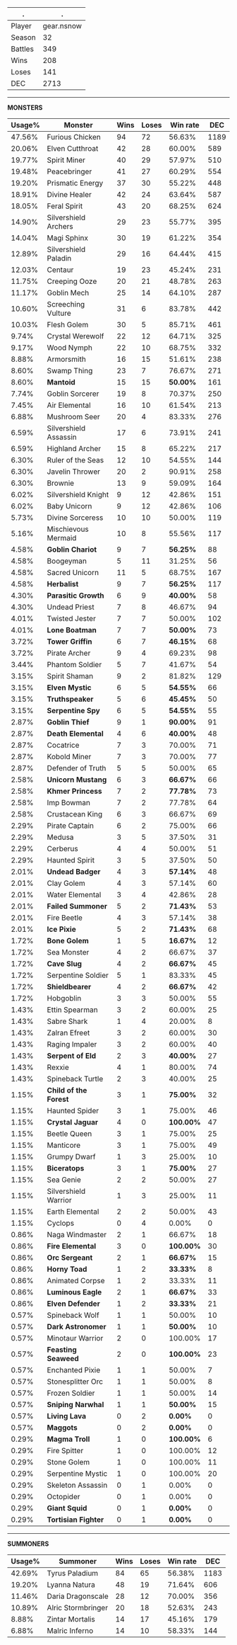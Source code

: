 .|.
|-|-
Player|gear.nsnow
Season|32
Battles|349
Wins|208
Loses|141
DEC|2713

---
**MONSTERS**

Usage%|Monster|Wins|Loses|Win rate|DEC|
-|-|-|-|-|-|
47.56%|Furious Chicken|94|72|56.63%|1189|
20.06%|Elven Cutthroat|42|28|60.00%|589|
19.77%|Spirit Miner|40|29|57.97%|510|
19.48%|Peacebringer|41|27|60.29%|554|
19.20%|Prismatic Energy|37|30|55.22%|448|
18.91%|Divine Healer|42|24|63.64%|587|
18.05%|Feral Spirit|43|20|68.25%|624|
14.90%|Silvershield Archers|29|23|55.77%|395|
14.04%|Magi Sphinx|30|19|61.22%|354|
12.89%|Silvershield Paladin|29|16|64.44%|415|
12.03%|Centaur|19|23|45.24%|231|
11.75%|Creeping Ooze|20|21|48.78%|263|
11.17%|Goblin Mech|25|14|64.10%|287|
10.60%|Screeching Vulture|31|6|83.78%|442|
10.03%|Flesh Golem|30|5|85.71%|461|
9.74%|Crystal Werewolf|22|12|64.71%|325|
9.17%|Wood Nymph|22|10|68.75%|332|
8.88%|Armorsmith|16|15|51.61%|238|
8.60%|Swamp Thing|23|7|76.67%|271|
8.60%|**Mantoid**|15|15|**50.00%**|161|
7.74%|Goblin Sorcerer|19|8|70.37%|250|
7.45%|Air Elemental|16|10|61.54%|213|
6.88%|Mushroom Seer|20|4|83.33%|276|
6.59%|Silvershield Assassin|17|6|73.91%|241|
6.59%|Highland Archer|15|8|65.22%|217|
6.30%|Ruler of the Seas|12|10|54.55%|144|
6.30%|Javelin Thrower|20|2|90.91%|258|
6.30%|Brownie|13|9|59.09%|164|
6.02%|Silvershield Knight|9|12|42.86%|151|
6.02%|Baby Unicorn|9|12|42.86%|106|
5.73%|Divine Sorceress|10|10|50.00%|119|
5.16%|Mischievous Mermaid|10|8|55.56%|117|
4.58%|**Goblin Chariot**|9|7|**56.25%**|88|
4.58%|Boogeyman|5|11|31.25%|56|
4.58%|Sacred Unicorn|11|5|68.75%|167|
4.58%|**Herbalist**|9|7|**56.25%**|117|
4.30%|**Parasitic Growth**|6|9|**40.00%**|58|
4.30%|Undead Priest|7|8|46.67%|94|
4.01%|Twisted Jester|7|7|50.00%|102|
4.01%|**Lone Boatman**|7|7|**50.00%**|73|
3.72%|**Tower Griffin**|6|7|**46.15%**|68|
3.72%|Pirate Archer|9|4|69.23%|98|
3.44%|Phantom Soldier|5|7|41.67%|54|
3.15%|Spirit Shaman|9|2|81.82%|129|
3.15%|**Elven Mystic**|6|5|**54.55%**|66|
3.15%|**Truthspeaker**|5|6|**45.45%**|50|
3.15%|**Serpentine Spy**|6|5|**54.55%**|55|
2.87%|**Goblin Thief**|9|1|**90.00%**|91|
2.87%|**Death Elemental**|4|6|**40.00%**|48|
2.87%|Cocatrice|7|3|70.00%|71|
2.87%|Kobold Miner|7|3|70.00%|77|
2.87%|Defender of Truth|5|5|50.00%|65|
2.58%|**Unicorn Mustang**|6|3|**66.67%**|66|
2.58%|**Khmer Princess**|7|2|**77.78%**|73|
2.58%|Imp Bowman|7|2|77.78%|64|
2.58%|Crustacean King|6|3|66.67%|69|
2.29%|Pirate Captain|6|2|75.00%|66|
2.29%|Medusa|3|5|37.50%|31|
2.29%|Cerberus|4|4|50.00%|51|
2.29%|Haunted Spirit|3|5|37.50%|50|
2.01%|**Undead Badger**|4|3|**57.14%**|48|
2.01%|Clay Golem|4|3|57.14%|60|
2.01%|Water Elemental|3|4|42.86%|28|
2.01%|**Failed Summoner**|5|2|**71.43%**|53|
2.01%|Fire Beetle|4|3|57.14%|38|
2.01%|**Ice Pixie**|5|2|**71.43%**|68|
1.72%|**Bone Golem**|1|5|**16.67%**|12|
1.72%|Sea Monster|4|2|66.67%|37|
1.72%|**Cave Slug**|4|2|**66.67%**|45|
1.72%|Serpentine Soldier|5|1|83.33%|45|
1.72%|**Shieldbearer**|4|2|**66.67%**|42|
1.72%|Hobgoblin|3|3|50.00%|55|
1.43%|Ettin Spearman|3|2|60.00%|25|
1.43%|Sabre Shark|1|4|20.00%|8|
1.43%|Zalran Efreet|3|2|60.00%|30|
1.43%|Raging Impaler|3|2|60.00%|40|
1.43%|**Serpent of Eld**|2|3|**40.00%**|27|
1.43%|Rexxie|4|1|80.00%|74|
1.43%|Spineback Turtle|2|3|40.00%|25|
1.15%|**Child of the Forest**|3|1|**75.00%**|32|
1.15%|Haunted Spider|3|1|75.00%|46|
1.15%|**Crystal Jaguar**|4|0|**100.00%**|47|
1.15%|Beetle Queen|3|1|75.00%|25|
1.15%|Manticore|3|1|75.00%|49|
1.15%|Grumpy Dwarf|1|3|25.00%|10|
1.15%|**Biceratops**|3|1|**75.00%**|27|
1.15%|Sea Genie|2|2|50.00%|27|
1.15%|Silvershield Warrior|1|3|25.00%|11|
1.15%|Earth Elemental|2|2|50.00%|43|
1.15%|Cyclops|0|4|0.00%|0|
0.86%|Naga Windmaster|2|1|66.67%|18|
0.86%|**Fire Elemental**|3|0|**100.00%**|30|
0.86%|**Orc Sergeant**|2|1|**66.67%**|15|
0.86%|**Horny Toad**|1|2|**33.33%**|8|
0.86%|Animated Corpse|1|2|33.33%|11|
0.86%|**Luminous Eagle**|2|1|**66.67%**|33|
0.86%|**Elven Defender**|1|2|**33.33%**|21|
0.57%|Spineback Wolf|1|1|50.00%|10|
0.57%|**Dark Astronomer**|1|1|**50.00%**|10|
0.57%|Minotaur Warrior|2|0|100.00%|17|
0.57%|**Feasting Seaweed**|2|0|**100.00%**|23|
0.57%|Enchanted Pixie|1|1|50.00%|7|
0.57%|Stonesplitter Orc|1|1|50.00%|8|
0.57%|Frozen Soldier|1|1|50.00%|14|
0.57%|**Sniping Narwhal**|1|1|**50.00%**|15|
0.57%|**Living Lava**|0|2|**0.00%**|0|
0.57%|**Maggots**|0|2|**0.00%**|0|
0.29%|**Magma Troll**|1|0|**100.00%**|6|
0.29%|Fire Spitter|1|0|100.00%|12|
0.29%|Stone Golem|1|0|100.00%|11|
0.29%|Serpentine Mystic|1|0|100.00%|20|
0.29%|Skeleton Assassin|0|1|0.00%|0|
0.29%|Octopider|0|1|0.00%|0|
0.29%|**Giant Squid**|0|1|**0.00%**|0|
0.29%|**Tortisian Fighter**|0|1|**0.00%**|0|

---
**SUMMONERS**

Usage%|Summoner|Wins|Loses|Win rate|DEC|
-|-|-|-|-|-|
42.69%|Tyrus Paladium|84|65|56.38%|1183|
19.20%|Lyanna Natura|48|19|71.64%|606|
11.46%|Daria Dragonscale|28|12|70.00%|356|
10.89%|Alric Stormbringer|20|18|52.63%|243|
8.88%|Zintar Mortalis|14|17|45.16%|179|
6.88%|Malric Inferno|14|10|58.33%|144|
